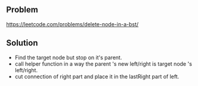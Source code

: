 ## Problem

https://leetcode.com/problems/delete-node-in-a-bst/

## Solution

- Find the target node but stop on it's parent.
- call helper function in a way the parent 's new left/right is target node 's left/right.
- cut connection of right part and place it in the lastRight part of left.
